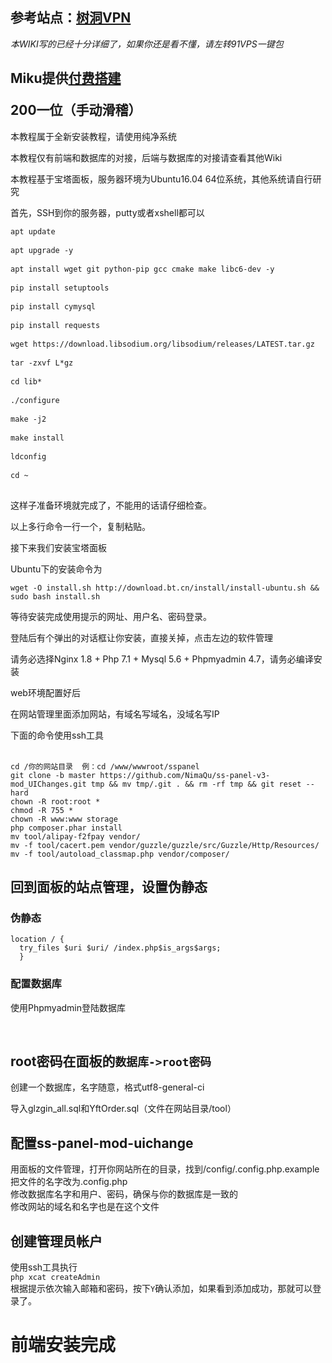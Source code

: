 ## 参考站点：[树洞VPN](https://vpn.myqdu.cn/)
_<p>本WIKI写的已经十分详细了，如果你还是看不懂，请左转91VPS一键包</p>_

<h2>Miku提供<a href=//t.me/myqdu>付费搭建</a></p>200一位（手动滑稽）</h2>
<p>本教程属于全新安装教程，请使用纯净系统</p>
<p>本教程仅有前端和数据库的对接，后端与数据库的对接请查看其他Wiki</p>
<p>本教程基于宝塔面板，服务器环境为Ubuntu16.04 64位系统，其他系统请自行研究</p>
<p>首先，SSH到你的服务器，putty或者xshell都可以</p>
<pre>
<code>apt update</code><br />
<code>apt upgrade -y</code><br />
<code>apt install wget git python-pip gcc cmake make libc6-dev -y</code><br />
<code>pip install setuptools</code><br />
<code>pip install cymysql</code><br />
<code>pip install requests</code><br />
<code>wget https://download.libsodium.org/libsodium/releases/LATEST.tar.gz</code><br />
<code>tar -zxvf L*gz</code><br />
<code>cd lib*</code><br />
<code>./configure</code><br />
<code>make -j2</code><br />
<code>make install</code><br />
<code>ldconfig</code><br />
<code>cd ~</code><br />
</pre>

<p>这样子准备环境就完成了，不能用的话请仔细检查。</p>
<p>以上多行命令一行一个，复制粘贴。</p>

<p>接下来我们安装宝塔面板</p>

<p>Ubuntu下的安装命令为<pre><code>wget -O install.sh http://download.bt.cn/install/install-ubuntu.sh && sudo bash install.sh</code></pre></p>
<p>等待安装完成使用提示的网址、用户名、密码登录。</p>
<p>登陆后有个弹出的对话框让你安装，直接关掉，点击左边的软件管理</p>
<p>请务必选择Nginx 1.8 + Php 7.1 + Mysql 5.6 + Phpmyadmin 4.7，请务必编译安装</p> 
<p>web环境配置好后</p>
<p>在网站管理里面添加网站，有域名写域名，没域名写IP</p>
下面的命令使用ssh工具<br><br>
<pre><code>cd /你的网站目录  例：cd /www/wwwroot/sspanel
git clone -b master https://github.com/NimaQu/ss-panel-v3-mod_UIChanges.git tmp && mv tmp/.git . && rm -rf tmp && git reset --hard
chown -R root:root *
chmod -R 755 *
chown -R www:www storage
php composer.phar install
mv tool/alipay-f2fpay vendor/
mv -f tool/cacert.pem vendor/guzzle/guzzle/src/Guzzle/Http/Resources/
mv -f tool/autoload_classmap.php vendor/composer/
</code></pre>

## 回到面板的站点管理，设置伪静态<br>
<h3>
<h3>伪静态</h3>
<pre><code>location / {
  try_files $uri $uri/ /index.php$is_args$args;
  }
</code></pre>
<h3>配置数据库</h3>
<p>使用Phpmyadmin登陆数据库</p><br>

## root密码在面板的<code>数据库->root密码</code>
<p>创建一个数据库，名字随意，格式utf8-general-ci</p>
<p>导入glzgin_all.sql和YftOrder.sql（文件在网站目录/tool）</p>

## 配置ss-panel-mod-uichange<br>
用面板的文件管理，打开你网站所在的目录，找到/config/.config.php.example<br>
把文件的名字改为.config.php<br>
修改数据库名字和用户、密码，确保与你的数据库是一致的<br>
修改网站的域名和名字也是在这个文件<br>
## 创建管理员帐户<br>
使用ssh工具执行<br>
<code>php xcat createAdmin</code><br>
根据提示依次输入邮箱和密码，按下<code>Y</code>确认添加，如果看到添加成功，那就可以登录了。

# 前端安装完成